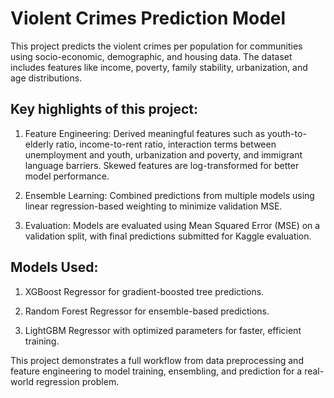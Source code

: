 # Violent Crimes Prediction Model 

This project predicts the violent crimes per population for communities using socio-economic, demographic, and housing data. The dataset includes features like income, poverty, family stability, urbanization, and age distributions.

## Key highlights of this project:

1) Feature Engineering: Derived meaningful features such as youth-to-elderly ratio, income-to-rent ratio, interaction terms between unemployment and youth, urbanization and poverty, and immigrant language barriers. Skewed features are log-transformed for better model performance.

2) Ensemble Learning: Combined predictions from multiple models using linear regression-based weighting to minimize validation MSE.

3) Evaluation: Models are evaluated using Mean Squared Error (MSE) on a validation split, with final predictions submitted for Kaggle evaluation.

## Models Used:

1) XGBoost Regressor for gradient-boosted tree predictions.

2) Random Forest Regressor for ensemble-based predictions.

3) LightGBM Regressor with optimized parameters for faster, efficient training.


This project demonstrates a full workflow from data preprocessing and feature engineering to model training, ensembling, and prediction for a real-world regression problem.
